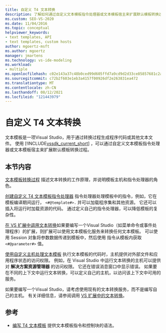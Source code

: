 ```yaml
---
title: 自定义 T4 文本转换
description: 了解如何通过自定义文本模板指令处理器或文本模板宿主来扩展默认模板转换过程。
ms.custom: SEO-VS-2020
ms.date: 11/04/2016
ms.topic: conceptual
helpviewer_keywords:
- text templates, API
- text templates, custom hosts
author: mgoertz-msft
ms.author: mgoertz
manager: jmartens
ms.technology: vs-ide-modeling
ms.workload:
- multiple
ms.openlocfilehash: c02e143a37c48b0ced99d605ffd7a9cd9d2d33ce85857681c2ac955934123228
ms.sourcegitcommit: c72b2f603e1eb3a4157f00926df2e263831ea472
ms.translationtype: MT
ms.contentlocale: zh-CN
ms.lasthandoff: 08/12/2021
ms.locfileid: "121443979"
---
```

# <a name="customize-t4-text-transformation"></a>自定义 T4 文本转换

文本模板是一项Visual Studio，用于通过转换过程生成程序代码或其他文本文件。 使用 [!INCLUDE[vssdk_current_short](../modeling/includes/vssdk_current_short_md.md)] ，可以通过自定义文本模板指令处理器或文本模板宿主来扩展默认模板转换过程。

## <a name="in-this-section"></a>本节内容

 [文本模板转换过程](../modeling/the-text-template-transformation-process.md) 描述文本转换的工作原理，并说明模板主机和指令处理器的角色。

 [创建自定义 T4 文本模板指令处理器](../modeling/creating-custom-t4-text-template-directive-processors.md) 指令处理器处理模板中的指令，例如，它在模板编译期间运行， `<#@template#>.` 并可以加载程序集和其他资源。 它还可以插入将运行时加载资源的代码。 通过定义自己的指令处理器，可以降低模板的复杂性。

 [在 VS 扩展中调用文本转换](../modeling/invoking-text-transformation-in-a-vs-extension.md)如果要编写一个Visual Studio（如菜单命令或事件处理程序）的扩展，则扩展可以使用文本模板化服务来转换任何文本模板。 可以使用 Session 对象将参数数据传递到模板中，然后使用 指令从模板内获取 `<#@parameter#>` 值。

 [使用自定义主机处理文本模板](../modeling/processing-text-templates-by-using-a-custom-host.md) 执行文本模板的代码时，主机提供对外部文件和应用程序状态的访问权限。 例如，在 Visual Studio 中运行文本转换的主机可以提供对 **解决方案资源管理器** 的访问权限。 它还在错误消息窗口中显示错误。 如果要在不同的上下文中运行文本转换，可以定义自己的主机，以访问该上下文中可用的服务。

 如果要编写一个Visual Studio，请考虑使用现有的文本转换服务，而不是编写自己的主机。 有关详细信息，请参阅调用 [VS 扩展中的文本转换](../modeling/invoking-text-transformation-in-a-vs-extension.md)。

## <a name="reference"></a>参考

- [编写 T4 文本模板](../modeling/writing-a-t4-text-template.md) 提供文本模板指令和控制块的语法。
